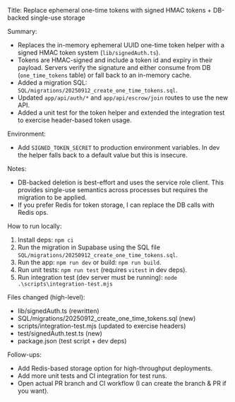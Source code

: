 Title: Replace ephemeral one-time tokens with signed HMAC tokens + DB-backed single-use storage

Summary:
- Replaces the in-memory ephemeral UUID one-time token helper with a signed HMAC token system (`lib/signedAuth.ts`).
- Tokens are HMAC-signed and include a token id and expiry in their payload. Servers verify the signature and either consume from DB (`one_time_tokens` table) or fall back to an in-memory cache.
- Added a migration SQL: `SQL/migrations/20250912_create_one_time_tokens.sql`.
- Updated `app/api/auth/*` and `app/api/escrow/join` routes to use the new API.
- Added a unit test for the token helper and extended the integration test to exercise header-based token usage.

Environment:
- Add `SIGNED_TOKEN_SECRET` to production environment variables. In dev the helper falls back to a default value but this is insecure.

Notes:
- DB-backed deletion is best-effort and uses the service role client. This provides single-use semantics across processes but requires the migration to be applied.
- If you prefer Redis for token storage, I can replace the DB calls with Redis ops.

How to run locally:
1. Install deps: `npm ci`
2. Run the migration in Supabase using the SQL file `SQL/migrations/20250912_create_one_time_tokens.sql`.
3. Run the app: `npm run dev` or build: `npm run build`.
4. Run unit tests: `npm run test` (requires `vitest` in dev deps).
5. Run integration test (dev server must be running): `node .\scripts\integration-test.mjs`

Files changed (high-level):
- lib/signedAuth.ts (rewritten)
- SQL/migrations/20250912_create_one_time_tokens.sql (new)
- scripts/integration-test.mjs (updated to exercise headers)
- test/signedAuth.test.ts (new)
- package.json (test script + dev deps)

Follow-ups:
- Add Redis-based storage option for high-throughput deployments.
- Add more unit tests and CI integration for test runs.
- Open actual PR branch and CI workflow (I can create the branch & PR if you want).
